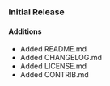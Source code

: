 ### Initial Release

#### Additions

* Added README.md
* Added CHANGELOG.md
* Added LICENSE.md
* Added CONTRIB.md